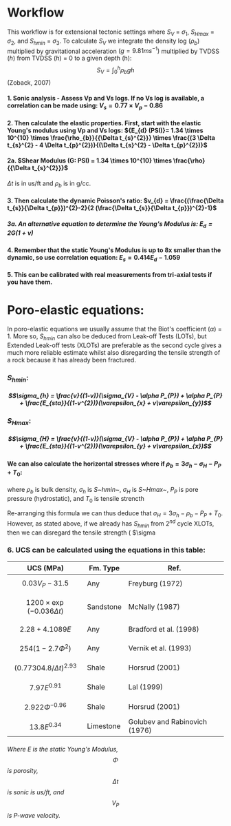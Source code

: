 # Workflow
This workflow is for extensional tectonic settings where $S_{V}$ = $\sigma_{1}$, $S_{Hmax}$ = $\sigma_{2}$, and $S_{hmin}$ = $\sigma_{3}$. To calculate $S_{V}$ we integrate the density log $(\rho_{b})$ multiplied by gravitational acceleration $(g = 9.81 ms^{-1})$ multiplied by TVDSS $(h)$ from TVDSS $(h)$ = 0 to a given depth (h):
$$S_{V}=\int_{0}^{h} \rho_{b} g h$$ (Zoback, 2007)
#### 1. Sonic analysis - Assess Vp and Vs logs. If no Vs log is available, a correlation can be made using: ${V_{s}}= 0.77 \times  {V_{p}} - 0.86$
#### 2. Then calculate the elastic properties. First, start with the elastic Young's modulus using Vp and Vs logs: ${E_{d} (PSI)}= 1.34 \times 10^{10} \times \frac{\rho_{b}}{{\Delta t_{s}^{2}}} \times \frac{(3 \Delta t_{s}^{2} - 4 \Delta t_{p}^{2})}{(\Delta t_{s}^{2} - \Delta t_{p}^{2})}$
#### 2a. $Shear Modulus (G: PSI) = 1.34 \times 10^{10} \times \frac{\rho}{{\Delta t_{s}^{2}}}$
 $\Delta t$ is in us/ft and $\rho_{b}$ is in g/cc.
#### 3. Then calculate the dynamic Poisson's ratio: $v_{d} = \frac{(\frac{\Delta t_{s}}{\Delta t_{p}})^{2}-2}{2 (\frac{\Delta t_{s}}{\Delta t_{p}})^{2}-1}$
##### 3a. An alternative equation to determine the Young's Modulus is: $E_{d} = 2G(1+v)$
#### 4. Remember that the static Young's Modulus is up to 8x smaller than the dynamic, so use correlation equation: $E_{s} = 0.414E_{d} -1.059$
#### 5. This can be calibrated with real measurements from tri-axial tests if you have them.

# Poro-elastic equations:
In poro-elastic equations we usually assume that the Biot's coefficient ($\alpha$) = 1. More so, $S_{hmin}$ can also be deduced from Leak-off Tests (LOTs), but Extended Leak-off tests (XLOTs) are preferable as the second cycle gives a much more reliable estimate whilst also disregarding the tensile strength of a rock because it has already been fractured.
### $S_{hmin}$:
##### $$\sigma_{h} = \frac{v}{(1-v)}(\sigma_{V} - \alpha P_{P}) + \alpha P_{P} + \frac{E_{sta}}{(1-v^{2})}(\varepsilon_{x} + v\varepsilon_{y})$$
### $S_{Hmax}$:
##### $$\sigma_{H} = \frac{v}{(1-v)}(\sigma_{V} - \alpha P_{P}) + \alpha P_{P} + \frac{E_{sta}}{(1-v^{2})}(\varepsilon_{y} + v\varepsilon_{x})$$

####  We can also calculate the horizontal stresses where if $\rho_{b} = 3\sigma_{h} - \sigma_{H} - P_{P} + T_{0}$:
where $\rho_{b}$ is bulk density, $\sigma_{h}$ is *S~hmin~*, $\sigma_{H}$ is *S~Hmax~*, $P_{P}$ is pore pressure (hydrostatic), and $T_{0}$ is tensile strencth

Re-arranging this formula we can thus deduce that $\sigma_{H} = 3\sigma_{h} - \rho_{b} - P_{P} + T_{0}$. However, as stated above, if we already has $S_{hmin}$ from $2^{nd}$ cycle XLOTs, then we can disregard the tensile strength (
$\sigma

### 6. UCS can be calculated using the equations in this table:
| UCS (MPa)| Fm. Type| Ref.
| -------- | ------- |------------------|
| $$0.03V_{P}-31.5$$  | Any| Freyburg (1972) |
| $$1200 \times \exp{(-0.036\Delta t)}$$ | Sandstone | McNally (1987) |
| $$2.28 + 4.1089E$$  | Any | Bradford et al. (1998) |
| $$254(1-2.7\Phi^{2})$$ | Any | Vernik et al. (1993) |
| $$(0.77304.8/\Delta t)^{2.93}$$ | Shale | Horsrud (2001) |
| $$7.97E^{0.91}$$ | Shale | Lal (1999) |
| $$2.922\Phi^{-0.96}$$ | Shale | Horsrud (2001) |
| $$13.8E^{0.34}$$ | Limestone | Golubev and Rabinovich (1976) |
###### Where E is the static Young's Modulus, $$\Phi$$ is porosity, $$\Delta t$$ is sonic is us/ft, and $$V_{P}$$ is P-wave velocity.
<!--stackedit_data:
eyJoaXN0b3J5IjpbLTE5NzY0NzE4MjksLTY1OTExMDYwNiwtMT
M5MjEzMDcxMl19
-->